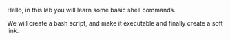 Hello, in this lab you will learn some basic shell commands.

We will create a bash script, and make it executable and finally create a soft link.
